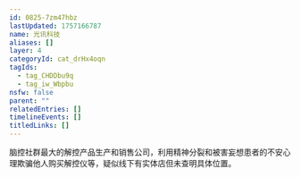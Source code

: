 ```yaml
---
id: 0825-7zm47hbz
lastUpdated: 1757166787
name: 光讯科技
aliases: []
layer: 4
categoryId: cat_drHx4oqn
tagIds:
  - tag_CHDDbu9q
  - tag_iw_Wbpbu
nsfw: false
parent: ""
relatedEntries: []
timelineEvents: []
titledLinks: []
---
```


脑控社群最大的解控产品生产和销售公司，利用精神分裂和被害妄想患者的不安心理欺骗他人购买解控仪等，疑似线下有实体店但未查明具体位置。